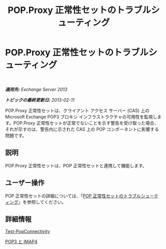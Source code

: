 ﻿---
title: POP.Proxy 正常性セットのトラブルシューティング
TOCTitle: POP.Proxy 正常性セットのトラブルシューティング
ms:assetid: ea634068-aa8c-4421-a3fc-d8695ea73b80
ms:mtpsurl: https://technet.microsoft.com/ja-jp/library/ms.exch.scom.pop.proxy(v=EXCHG.150)
ms:contentKeyID: 53181845
ms.date: 01/28/2016
mtps_version: v=EXCHG.150
ms.translationtype: HT
---

# POP.Proxy 正常性セットのトラブルシューティング

 

_**適用先:** Exchange Server 2013_

_**トピックの最終更新日:** 2013-02-11_

POP.Proxy 正常性セットは、クライアント アクセス サーバー (CAS) 上の Microsoft Exchange POP3 プロキシ インフラストラクチャの可用性を監視します。POP.Proxy 正常性セットが正常でないことを示す警告を受け取った場合、それが示すのは、警告内に示された CAS 上の POP コンポーネントに影響する問題です。

## 説明

POP.Proxy 正常性セットは、POP 正常性セットと連携して機能します。

## ユーザー操作

POP 正常性セットの詳細については、「[POP 正常性セットのトラブルシューティング](troubleshooting-pop-health-set.md)」を参照してください。

## 詳細情報

[Test-PopConnectivity](https://technet.microsoft.com/ja-jp/library/bb738143\(v=exchg.150\))

[POP3 と IMAP4](https://technet.microsoft.com/ja-jp/library/jj657728\(v=exchg.150\))

